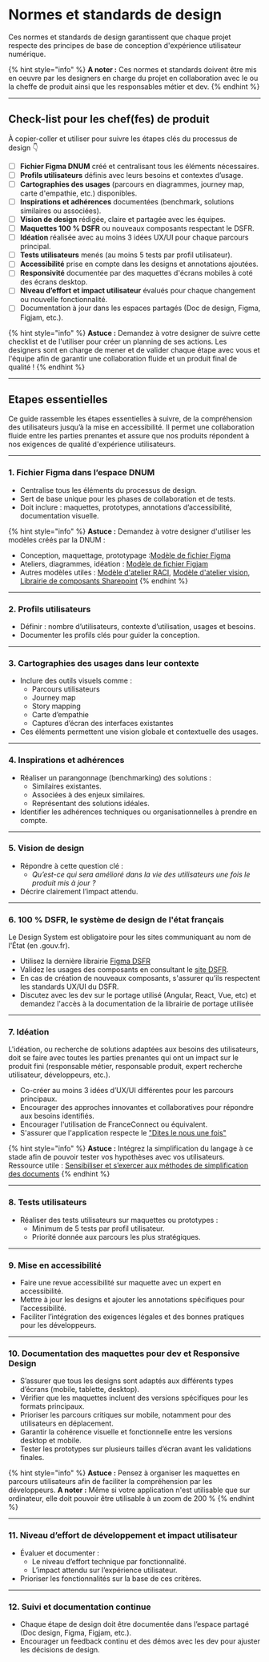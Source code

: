 # Normes et standards de design

Ces normes et standards de design garantissent que chaque projet respecte des principes de base de conception
d'expérience utilisateur numérique.

{% hint style="info" %} **A noter :** Ces normes et standards doivent être mis en oeuvre par les designers en charge du
projet en collaboration avec le ou la cheffe de produit ainsi que les responsables métier et dev. {% endhint %}

---

## Check-list pour les chef(fes) de produit

À copier-coller et utiliser pour suivre les étapes clés du processus de design 👇

- [ ] **Fichier Figma DNUM** créé et centralisant tous les éléments nécessaires.
- [ ] **Profils utilisateurs** définis avec leurs besoins et contextes d’usage.
- [ ] **Cartographies des usages** (parcours en diagrammes, journey map, carte d'empathie, etc.) disponibles.
- [ ] **Inspirations et adhérences** documentées (benchmark, solutions similaires ou associées).
- [ ] **Vision de design** rédigée, claire et partagée avec les équipes.
- [ ] **Maquettes 100 % DSFR** ou nouveaux composants respectant le DSFR.
- [ ] **Idéation** réalisée avec au moins 3 idées UX/UI pour chaque parcours principal.
- [ ] **Tests utilisateurs** menés (au moins 5 tests par profil utilisateur).
- [ ] **Accessibilité** prise en compte dans les designs et annotations ajoutées.
- [ ] **Responsivité** documentée par des maquettes d'écrans mobiles à coté des écrans desktop.
- [ ] **Niveau d’effort et impact utilisateur** évalués pour chaque changement ou nouvelle fonctionnalité.
- [ ] Documentation à jour dans les espaces partagés (Doc de design, Figma, Figjam, etc.).

{% hint style="info" %} **Astuce :** Demandez à votre designer de suivre cette checklist et de l'utiliser pour créer un
planning de ses actions. Les designers sont en charge de mener et de valider chaque étape avec vous et l'équipe afin de
garantir une collaboration fluide et un produit final de qualité ! {% endhint %}

---

## Etapes essentielles

Ce guide rassemble les étapes essentielles à suivre, de la compréhension des utilisateurs jusqu’à la mise en accessibilité.
Il permet une collaboration fluide entre les parties prenantes et assure que nos produits répondent à nos exigences de
qualité d'expérience utilisateurs.

---

### 1. **Fichier Figma dans l’espace DNUM**

- Centralise tous les éléments du processus de design.
- Sert de base unique pour les phases de collaboration et de tests.
- Doit inclure : maquettes, prototypes, annotations d’accessibilité, documentation visuelle.

{% hint style="info" %} **Astuce :** Demandez à votre designer d'utiliser les modèles créés par la DNUM :

- Conception, maquettage, prototypage
  :[Modèle de fichier Figma](https://www.figma.com/design/XMBYkb0Yfgf5Xwus7Qqi4F/Mod%C3%A8le-Figma?m=auto&t=4yobmo0a54wCxCct-6)
- Ateliers, diagrammes, idéation :
  [Modèle de fichier Figjam](https://www.figma.com/board/etgOPbk0hSxLYYWNM6XAJ0/Mod%C3%A8le---Fiichier-Figjam?t=irWaNRhEZf6oeXR3-6)
- Autres modèles utiles :
  [Modèle d'atelier RACI](https://www.figma.com/board/s9HzWSaD1LE7x84QUlN0EJ/Mod%C3%A8le---Atelier-RACI?t=irWaNRhEZf6oeXR3-6),
  [Modèle d'atelier vision](https://www.figma.com/board/ti4nGxJl3va5N67vhARvQJ/Mod%C3%A8le---Atelier-vision-et-besoins-produit?t=irWaNRhEZf6oeXR3-6),
  [Librairie de composants Sharepoint](<https://www.figma.com/design/G6JxOLI7zE4BHcmwvMZDSH/SharePoint-Web-UI-Kit-(Community)?m=auto&t=irWaNRhEZf6oeXR3-6>)
  {% endhint %}

---

### 2. **Profils utilisateurs**

- Définir : nombre d’utilisateurs, contexte d’utilisation, usages et besoins.
- Documenter les profils clés pour guider la conception.

---

### 3. **Cartographies des usages dans leur contexte**

- Inclure des outils visuels comme :
  - Parcours utilisateurs
  - Journey map
  - Story mapping
  - Carte d’empathie
  - Captures d’écran des interfaces existantes
- Ces éléments permettent une vision globale et contextuelle des usages.

---

### 4. **Inspirations et adhérences**

- Réaliser un parangonnage (benchmarking) des solutions :
  - Similaires existantes.
  - Associées à des enjeux similaires.
  - Représentant des solutions idéales.
- Identifier les adhérences techniques ou organisationnelles à prendre en compte.

---

### 5. **Vision de design**

- Répondre à cette question clé :
  - _Qu’est-ce qui sera amélioré dans la vie des utilisateurs une fois le produit mis à jour ?_
- Décrire clairement l’impact attendu.

---

### 6. **100 % DSFR, le système de design de l'état français**

Le Design System est obligatoire pour les sites communiquant au nom de l'État (en .gouv.fr).

- Utilisez la dernière librairie [Figma DSFR](https://www.figma.com/@gouvfr)
- Validez les usages des composants en consultant le
  [site DSFR](https://www.systeme-de-design.gouv.fr/composants-et-modeles).
- En cas de création de nouveaux composants, s'assurer qu’ils respectent les standards UX/UI du DSFR.
- Discutez avec les dev sur le portage utilisé (Angular, React, Vue, etc) et demandez l'accès à la documentation de la
  librairie de portage utilisée

---

### 7. **Idéation**

L'idéation, ou recherche de solutions adaptées aux besoins des utilisateurs, doit se faire avec toutes les parties
prenantes qui ont un impact sur le produit fini (responsable métier, responsable produit, expert recherche utilisateur,
développeurs, etc.).

- Co-créer au moins 3 idées d’UX/UI différentes pour les parcours principaux.
- Encourager des approches innovantes et collaboratives pour répondre aux besoins identifiés.
- Encourager l'utilisation de FranceConnect ou équivalent.
- S'assurer que l'application respecte le
  ["Dites le nous une fois"](https://www.numerique.gouv.fr/services/guichet-dites-le-nous-une-fois/)

{% hint style="info" %} **Astuce :** Intégrez la simplification du langage à ce stade afin de pouvoir tester vos
hypothèses avec vos utilisateurs. Ressource utile :
[Sensibiliser et s’exercer aux méthodes de simplification des documents](https://www.modernisation.gouv.fr/outils-et-formations/simplifier-les-documents-administratifs#ConsidererUsager)
{% endhint %}

---

### 8. **Tests utilisateurs**

- Réaliser des tests utilisateurs sur maquettes ou prototypes :
  - Minimum de 5 tests par profil utilisateur.
  - Priorité donnée aux parcours les plus stratégiques.

---

### 9. **Mise en accessibilité**

- Faire une revue accessibilité sur maquette avec un expert en accessibilité.
- Mettre à jour les designs et ajouter les annotations spécifiques pour l’accessibilité.
- Faciliter l’intégration des exigences légales et des bonnes pratiques pour les développeurs.

---

### 10. **Documentation des maquettes pour dev et Responsive Design**

- S’assurer que tous les designs sont adaptés aux différents types d’écrans (mobile, tablette, desktop).
- Vérifier que les maquettes incluent des versions spécifiques pour les formats principaux.
- Prioriser les parcours critiques sur mobile, notamment pour des utilisateurs en déplacement.
- Garantir la cohérence visuelle et fonctionnelle entre les versions desktop et mobile.
- Tester les prototypes sur plusieurs tailles d’écran avant les validations finales.

{% hint style="info" %} **Astuce :** Pensez à organiser les maquettes en parcours utilisateurs afin de faciliter la
compréhension par les développeurs. **A noter :** Même si votre application n'est utilisable que sur ordinateur, elle
doit pouvoir être utilisable à un zoom de 200 % {% endhint %}

---

### 11. **Niveau d’effort de développement et impact utilisateur**

- Évaluer et documenter :
  - Le niveau d’effort technique par fonctionnalité.
  - L’impact attendu sur l’expérience utilisateur.
- Prioriser les fonctionnalités sur la base de ces critères.

---

### 12. **Suivi et documentation continue**

- Chaque étape de design doit être documentée dans l’espace partagé (Doc design, Figma, Figjam, etc.).
- Encourager un feedback continu et des démos avec les dev pour ajuster les décisions de design.
